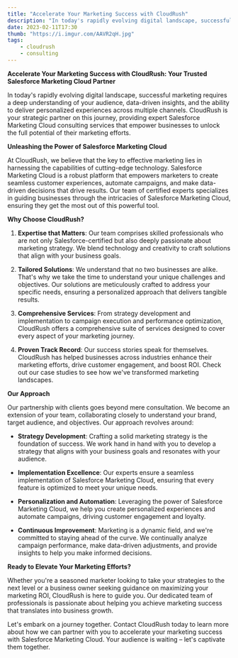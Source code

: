 ```yaml
---
title: "Accelerate Your Marketing Success with CloudRush"
description: "In today's rapidly evolving digital landscape, successful marketing requires a deep understanding"
date: 2023-02-11T17:30
thumb: "https://i.imgur.com/AAVR2qH.jpg"
tags: 
    - cloudrush
    - consulting
---
```

**Accelerate Your Marketing Success with CloudRush: Your Trusted Salesforce Marketing Cloud Partner**

In today's rapidly evolving digital landscape, successful marketing requires a deep understanding of your audience, data-driven insights, and the ability to deliver personalized experiences across multiple channels. CloudRush is your strategic partner on this journey, providing expert Salesforce Marketing Cloud consulting services that empower businesses to unlock the full potential of their marketing efforts.

**Unleashing the Power of Salesforce Marketing Cloud**

At CloudRush, we believe that the key to effective marketing lies in harnessing the capabilities of cutting-edge technology. Salesforce Marketing Cloud is a robust platform that empowers marketers to create seamless customer experiences, automate campaigns, and make data-driven decisions that drive results. Our team of certified experts specializes in guiding businesses through the intricacies of Salesforce Marketing Cloud, ensuring they get the most out of this powerful tool.

**Why Choose CloudRush?**

1. **Expertise that Matters**: Our team comprises skilled professionals who are not only Salesforce-certified but also deeply passionate about marketing strategy. We blend technology and creativity to craft solutions that align with your business goals.

2. **Tailored Solutions**: We understand that no two businesses are alike. That's why we take the time to understand your unique challenges and objectives. Our solutions are meticulously crafted to address your specific needs, ensuring a personalized approach that delivers tangible results.

3. **Comprehensive Services**: From strategy development and implementation to campaign execution and performance optimization, CloudRush offers a comprehensive suite of services designed to cover every aspect of your marketing journey.

4. **Proven Track Record**: Our success stories speak for themselves. CloudRush has helped businesses across industries enhance their marketing efforts, drive customer engagement, and boost ROI. Check out our case studies to see how we've transformed marketing landscapes.

**Our Approach**

Our partnership with clients goes beyond mere consultation. We become an extension of your team, collaborating closely to understand your brand, target audience, and objectives. Our approach revolves around:

- **Strategy Development**: Crafting a solid marketing strategy is the foundation of success. We work hand in hand with you to develop a strategy that aligns with your business goals and resonates with your audience.

- **Implementation Excellence**: Our experts ensure a seamless implementation of Salesforce Marketing Cloud, ensuring that every feature is optimized to meet your unique needs.

- **Personalization and Automation**: Leveraging the power of Salesforce Marketing Cloud, we help you create personalized experiences and automate campaigns, driving customer engagement and loyalty.

- **Continuous Improvement**: Marketing is a dynamic field, and we're committed to staying ahead of the curve. We continually analyze campaign performance, make data-driven adjustments, and provide insights to help you make informed decisions.

**Ready to Elevate Your Marketing Efforts?**

Whether you're a seasoned marketer looking to take your strategies to the next level or a business owner seeking guidance on maximizing your marketing ROI, CloudRush is here to guide you. Our dedicated team of professionals is passionate about helping you achieve marketing success that translates into business growth.

Let's embark on a journey together. Contact CloudRush today to learn more about how we can partner with you to accelerate your marketing success with Salesforce Marketing Cloud. Your audience is waiting – let's captivate them together.